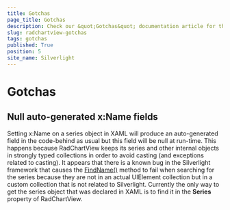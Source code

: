 ```yaml
---
title: Gotchas
page_title: Gotchas
description: Check our &quot;Gotchas&quot; documentation article for the RadChartView {{ site.framework_name }} control.
slug: radchartview-gotchas
tags: gotchas
published: True
position: 5
site_name: Silverlight
---
```


# Gotchas

## Null auto-generated x:Name fields

Setting x:Name on a series object in XAML will produce an auto-generated field in the code-behind as usual but this field will be null at run-time. This happens because RadChartView keeps its series and other internal objects in strongly typed collections in order to avoid casting (and exceptions related to casting). It appears that there is a known bug in the Silverlight framework that causes the [FindName()](http://msdn.microsoft.com/en-us/library/system.windows.frameworkelement.findname(v=VS.95).aspx) method to fail when searching for the series because they are not in an actual UIElement collection but in a custom collection that is not related to Silverlight. Currently the only way to get the series object that was declared in XAML is to find it in the __Series__ property of RadChartView.

